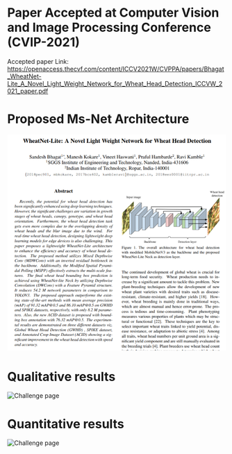# Paper Accepted at Computer Vision and Image Processing Conference (CVIP-2021)

Accepted paper Link: https://openaccess.thecvf.com/content/ICCV2021W/CVPPA/papers/Bhagat_WheatNet-Lite_A_Novel_Light_Weight_Network_for_Wheat_Head_Detection_ICCVW_2021_paper.pdf

# Proposed Ms-Net Architecture
![Challenge page](paper.PNG)

# Qualitative results
![Challenge page](segmentation_results.png)

# Quantitative results
![Challenge page](Quantitative_results.PNG)
